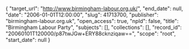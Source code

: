 {
  "target_url": "http://www.birmingham-labour.org.uk/", 
  "end_date": null, 
  "date": "2006-01-01T12:00:00", 
  "slug": 41713700, 
  "publisher": "birmingham-labour.org.uk", 
  "open_access": true, 
  "npld": false, 
  "title": "Birmingham Labour Party", 
  "subjects": [], 
  "collections": [], 
  "record_id": "20060101T120000/p87twJGw+ERY88cknziqaw==", 
  "scope": "root", 
  "start_date": null
}

